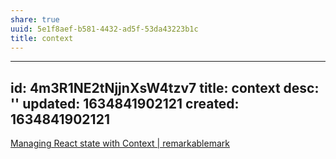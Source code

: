 ```yaml
---
share: true
uuid: 5e1f8aef-b581-4432-ad5f-53da43223b1c
title: context
---
```

---
id: 4m3R1NE2tNjjnXsW4tzv7
title: context
desc: ''
updated: 1634841902121
created: 1634841902121
---

[Managing React state with Context | remarkablemark](https://remarkablemark.org/blog/2021/03/21/managing-react-state-with-context/)